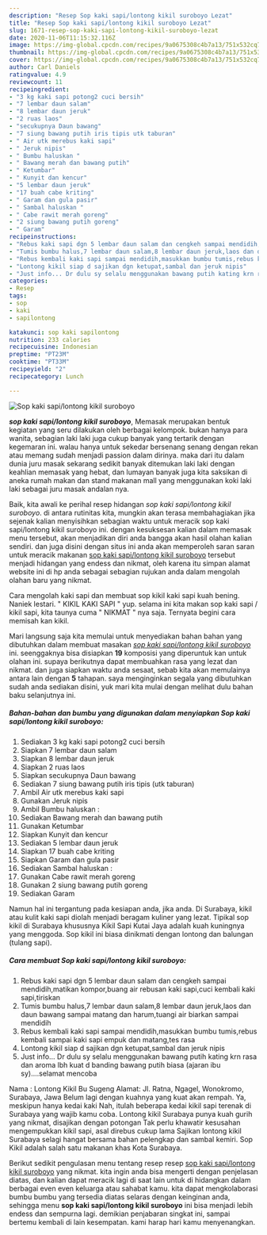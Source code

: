 ```yaml
---
description: "Resep Sop kaki sapi/lontong kikil suroboyo Lezat"
title: "Resep Sop kaki sapi/lontong kikil suroboyo Lezat"
slug: 1671-resep-sop-kaki-sapi-lontong-kikil-suroboyo-lezat
date: 2020-11-06T11:15:32.116Z
image: https://img-global.cpcdn.com/recipes/9a0675308c4b7a13/751x532cq70/sop-kaki-sapilontong-kikil-suroboyo-foto-resep-utama.jpg
thumbnail: https://img-global.cpcdn.com/recipes/9a0675308c4b7a13/751x532cq70/sop-kaki-sapilontong-kikil-suroboyo-foto-resep-utama.jpg
cover: https://img-global.cpcdn.com/recipes/9a0675308c4b7a13/751x532cq70/sop-kaki-sapilontong-kikil-suroboyo-foto-resep-utama.jpg
author: Carl Daniels
ratingvalue: 4.9
reviewcount: 11
recipeingredient:
- "3 kg kaki sapi potong2 cuci bersih"
- "7 lembar daun salam"
- "8 lembar daun jeruk"
- "2 ruas laos"
- "secukupnya Daun bawang"
- "7 siung bawang putih iris tipis utk taburan"
- " Air utk merebus kaki sapi"
- " Jeruk nipis"
- " Bumbu haluskan "
- " Bawang merah dan bawang putih"
- " Ketumbar"
- " Kunyit dan kencur"
- "5 lembar daun jeruk"
- "17 buah cabe kriting"
- " Garam dan gula pasir"
- " Sambal haluskan "
- " Cabe rawit merah goreng"
- "2 siung bawang putih goreng"
- " Garam"
recipeinstructions:
- "Rebus kaki sapi dgn 5 lembar daun salam dan cengkeh sampai mendidih,matikan kompor,buang air rebusan kaki sapi,cuci kembali kaki sapi,tiriskan"
- "Tumis bumbu halus,7 lembar daun salam,8 lembar daun jeruk,laos dan daun bawang sampai matang dan harum,tuangi air biarkan sampai mendidih"
- "Rebus kembali kaki sapi sampai mendidih,masukkan bumbu tumis,rebus kembali sampai kaki sapi empuk dan matang,tes rasa"
- "Lontong kikil siap d sajikan dgn ketupat,sambal dan jeruk nipis"
- "Just info... Dr dulu sy selalu menggunakan bawang putih kating krn rasa dan aroma lbh kuat d banding bawang putih biasa (ajaran ibu sy)....selamat mencoba"
categories:
- Resep
tags:
- sop
- kaki
- sapilontong

katakunci: sop kaki sapilontong 
nutrition: 233 calories
recipecuisine: Indonesian
preptime: "PT23M"
cooktime: "PT33M"
recipeyield: "2"
recipecategory: Lunch

---
```



![Sop kaki sapi/lontong kikil suroboyo](https://img-global.cpcdn.com/recipes/9a0675308c4b7a13/751x532cq70/sop-kaki-sapilontong-kikil-suroboyo-foto-resep-utama.jpg)

<b><i>sop kaki sapi/lontong kikil suroboyo</i></b>, Memasak merupakan bentuk kegiatan yang seru dilakukan oleh berbagai kelompok. bukan hanya para wanita, sebagian laki laki juga cukup banyak yang tertarik dengan kegemaran ini. walau hanya untuk sekedar bersenang senang dengan rekan atau memang sudah menjadi passion dalam dirinya. maka dari itu dalam dunia juru masak sekarang sedikit banyak ditemukan laki laki dengan keahlian memasak yang hebat, dan lumayan banyak juga kita saksikan di aneka rumah makan dan stand makanan mall yang menggunakan koki laki laki sebagai juru masak andalan nya.

Baik, kita awali ke perihal resep hidangan <i>sop kaki sapi/lontong kikil suroboyo</i>. di antara rutinitas kita, mungkin akan terasa membahagiakan jika sejenak kalian menyisihkan sebagian waktu untuk meracik sop kaki sapi/lontong kikil suroboyo ini. dengan kesuksesan kalian dalam memasak menu tersebut, akan menjadikan diri anda bangga akan hasil olahan kalian sendiri. dan juga disini dengan situs ini anda akan memperoleh saran saran untuk meracik makanan <u>sop kaki sapi/lontong kikil suroboyo</u> tersebut menjadi hidangan yang endess dan nikmat, oleh karena itu simpan alamat website ini di hp anda sebagai sebagian rujukan anda dalam mengolah olahan baru yang nikmat.

Cara mengolah kaki sapi dan membuat sop kikil kaki sapi kuah bening. Naniek lestari. &#34; KIKIL KAKI SAPI &#34; yup. selama ini kita makan sop kaki sapi / kikil sapi, kita taunya cuma &#34; NIKMAT &#34; nya saja. Ternyata begini cara memisah kan kikil.


Mari langsung saja kita memulai untuk menyediakan bahan bahan yang dibutuhkan dalam membuat masakan <u><i>sop kaki sapi/lontong kikil suroboyo</i></u> ini. seenggaknya bisa disiapkan <b>19</b> komposisi yang diperuntuk kan untuk olahan ini. supaya berikutnya dapat membuahkan rasa yang lezat dan nikmat. dan juga siapkan waktu anda sesaat, sebab kita akan memulainya antara lain dengan <b>5</b> tahapan. saya menginginkan segala yang dibutuhkan sudah anda sediakan disini, yuk mari kita mulai dengan melihat dulu bahan baku selanjutnya ini.

<!--inarticleads1-->

##### Bahan-bahan dan bumbu yang digunakan dalam menyiapkan Sop kaki sapi/lontong kikil suroboyo:

1. Sediakan 3 kg kaki sapi potong2 cuci bersih
1. Siapkan 7 lembar daun salam
1. Siapkan 8 lembar daun jeruk
1. Siapkan 2 ruas laos
1. Siapkan secukupnya Daun bawang
1. Sediakan 7 siung bawang putih iris tipis (utk taburan)
1. Ambil  Air utk merebus kaki sapi
1. Gunakan  Jeruk nipis
1. Ambil  Bumbu haluskan :
1. Sediakan  Bawang merah dan bawang putih
1. Gunakan  Ketumbar
1. Siapkan  Kunyit dan kencur
1. Sediakan 5 lembar daun jeruk
1. Siapkan 17 buah cabe kriting
1. Siapkan  Garam dan gula pasir
1. Sediakan  Sambal haluskan :
1. Gunakan  Cabe rawit merah goreng
1. Gunakan 2 siung bawang putih goreng
1. Sediakan  Garam


Namun hal ini tergantung pada kesiapan anda, jika anda. Di Surabaya, kikil atau kulit kaki sapi diolah menjadi beragam kuliner yang lezat. Tipikal sop kikil di Surabaya khususnya Kikil Sapi Kutai Jaya adalah kuah kuningnya yang menggoda. Sop kikil ini biasa dinikmati dengan lontong dan balungan (tulang sapi). 

<!--inarticleads2-->

##### Cara membuat Sop kaki sapi/lontong kikil suroboyo:

1. Rebus kaki sapi dgn 5 lembar daun salam dan cengkeh sampai mendidih,matikan kompor,buang air rebusan kaki sapi,cuci kembali kaki sapi,tiriskan
1. Tumis bumbu halus,7 lembar daun salam,8 lembar daun jeruk,laos dan daun bawang sampai matang dan harum,tuangi air biarkan sampai mendidih
1. Rebus kembali kaki sapi sampai mendidih,masukkan bumbu tumis,rebus kembali sampai kaki sapi empuk dan matang,tes rasa
1. Lontong kikil siap d sajikan dgn ketupat,sambal dan jeruk nipis
1. Just info... Dr dulu sy selalu menggunakan bawang putih kating krn rasa dan aroma lbh kuat d banding bawang putih biasa (ajaran ibu sy)....selamat mencoba


Nama : Lontong Kikil Bu Sugeng Alamat: Jl. Ratna, Ngagel, Wonokromo, Surabaya, Jawa Belum lagi dengan kuahnya yang kuat akan rempah. Ya, meskipun hanya kedai kaki Nah, itulah beberapa kedai kikil sapi terenak di Surabaya yang wajib kamu coba. Lontong kikil Surabaya punya kuah gurih yang nikmat, disajikan dengan potongan Tak perlu khawatir kesusahan mengempukkan kikil sapi, asal direbus cukup lama Sajikan lontong kikil Surabaya selagi hangat bersama bahan pelengkap dan sambal kemiri. Sop Kikil adalah salah satu makanan khas Kota Surabaya. 

Berikut sedikit pengulasan menu tentang resep resep <u>sop kaki sapi/lontong kikil suroboyo</u> yang nikmat. kita ingin anda bisa mengerti dengan penjelasan diatas, dan kalian dapat meracik lagi di saat lain untuk di hidangkan dalam berbagai even even keluarga atau sahabat kamu. kita dapat mengkolaborasi bumbu bumbu yang tersedia diatas selaras dengan keinginan anda, sehingga menu <b>sop kaki sapi/lontong kikil suroboyo</b> ini bisa menjadi lebih endess dan sempurna lagi. demikian penjabaran singkat ini, sampai bertemu kembali di lain kesempatan. kami harap hari kamu menyenangkan.

